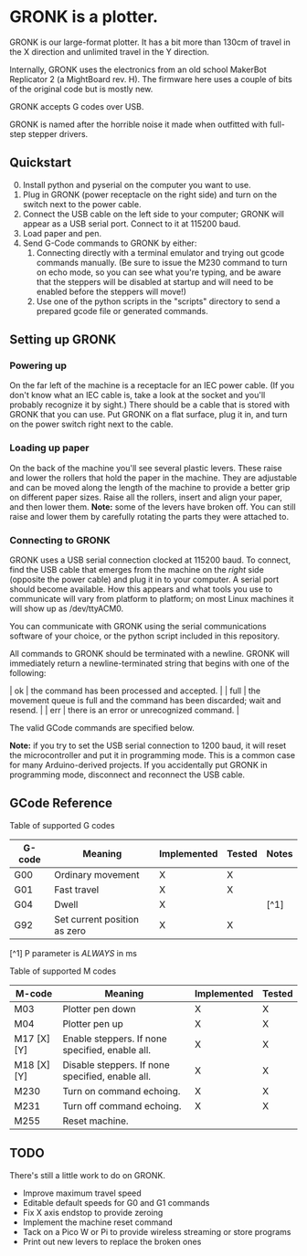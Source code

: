 # GRONK is a plotter.

GRONK is our large-format plotter. It has a bit more than 130cm of
travel in the X direction and unlimited travel in the Y direction.

Internally, GRONK uses the electronics from an old school MakerBot
Replicator 2 (a MightBoard rev. H). The firmware here uses a couple of
bits of the original code but is mostly new.

GRONK accepts G codes over USB.

GRONK is named after the horrible noise it made when outfitted with
full-step stepper drivers.

## Quickstart

0. Install python and pyserial on the computer you want to use.
1. Plug in GRONK (power receptacle on the right side) and turn on the
   switch next to the power cable.
2. Connect the USB cable on the left side to your computer; GRONK will
   appear as a USB serial port. Connect to it at 115200 baud.
3. Load paper and pen.
3. Send G-Code commands to GRONK by either:
    1. Connecting directly with a terminal emulator and trying out
       gcode commands manually. (Be sure to issue the M230 command to
       turn on echo mode, so you can see what you're typing, and be
       aware that the steppers will be disabled at startup and will
       need to be enabled before the steppers will move!)
    2. Use one of the python scripts in the "scripts" directory to
       send a prepared gcode file or generated commands.


## Setting up GRONK

### Powering up

On the far left of the machine is a receptacle for an IEC power
cable. (If you don't know what an IEC cable is, take a look at the
socket and you'll probably recognize it by sight.) There should be a
cable that is stored with GRONK that you can use. Put GRONK on a flat
surface, plug it in, and turn on the power switch right next to the
cable.

### Loading up paper

On the back of the machine you'll see several plastic levers. These
raise and lower the rollers that hold the paper in the machine. They
are adjustable and can be moved along the length of the machine to
provide a better grip on different paper sizes. Raise all the rollers,
insert and align your paper, and then lower them. **Note:** some of
the levers have broken off. You can still raise and lower them by
carefully rotating the parts they were attached to.

### Connecting to GRONK

GRONK uses a USB serial connection clocked at 115200 baud. To connect,
find the USB cable that emerges from the machine on the *right* side
(opposite the power cable) and plug it in to your computer. A serial
port should become available. How this appears and what tools you use
to communicate will vary from platform to platform; on most Linux
machines it will show up as /dev/ttyACM0.

You can communicate with GRONK using the serial communications
software of your choice, or the python script included in this
repository.

All commands to GRONK should be terminated with a newline. GRONK will
immediately return a newline-terminated string that begins with one of
the following:

| ok   | the command has been processed and accepted.                                    |
| full | the movement queue is full and the command has been discarded; wait and resend. |
| err  | there is an error or unrecognized command.                                      |

The valid GCode commands are specified below.

**Note:** if you try to set the USB serial connection to 1200 baud, it
will reset the microcontroller and put it in programming mode. This is
a common case for many Arduino-derived projects. If you accidentally
put GRONK in programming mode, disconnect and reconnect the USB cable.

## GCode Reference

Table of supported G codes

| G-code | Meaning                      | Implemented | Tested | Notes |
|--------|------------------------------|-------------|--------|-------|
| G00    | Ordinary movement            | X           | X      |       |
| G01    | Fast travel                  | X           | X      |       |
| G04    | Dwell                        | X           |        | [^1]  |
| G92    | Set current position as zero | X           | X      |       |

[^1] P parameter is *ALWAYS* in ms

Table of supported M codes

| M-code      | Meaning                                          | Implemented | Tested |
|-------------|--------------------------------------------------|-------------|--------|
| M03         | Plotter pen down                                 | X           | X      |
| M04         | Plotter pen up                                   | X           | X      |
| M17 [X] [Y] | Enable steppers. If none specified, enable all.  | X           | X      |
| M18 [X] [Y] | Disable steppers. If none specified, enable all. | X           | X      |
| M230        | Turn on command echoing.                         | X           | X      |
| M231        | Turn off command echoing.                        | X           | X      |
| M255        | Reset machine.                                   |             |        |


## TODO

There's still a little work to do on GRONK.
* Improve maximum travel speed
* Editable default speeds for G0 and G1 commands
* Fix X axis endstop to provide zeroing
* Implement the machine reset command
* Tack on a Pico W or Pi to provide wireless streaming or store programs
* Print out new levers to replace the broken ones
